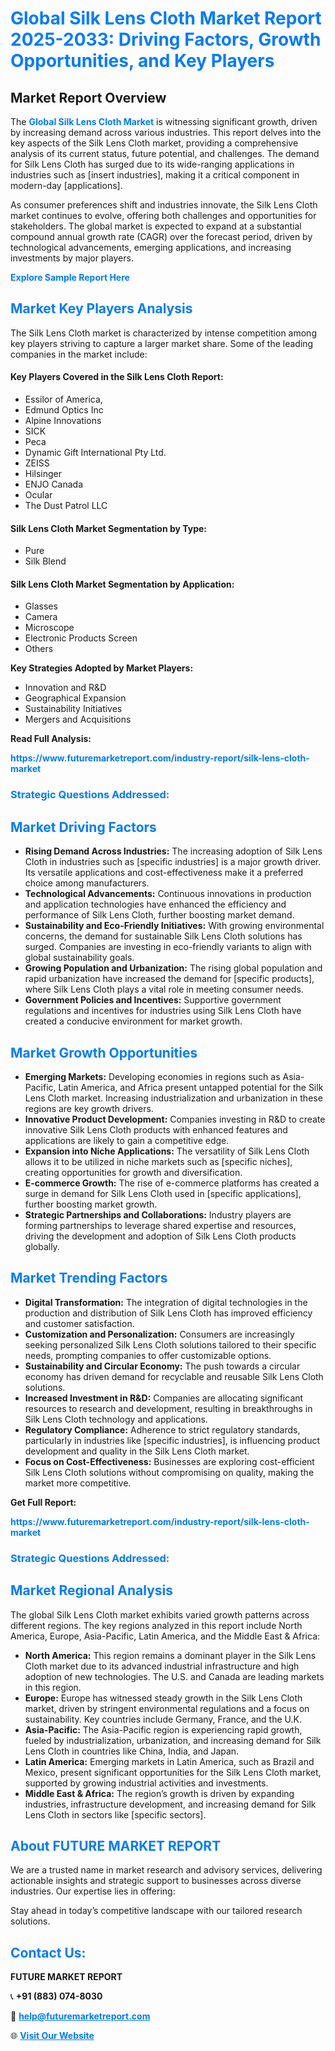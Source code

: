 <h1 style="color: #007BFF;">Global Silk Lens Cloth Market Report 2025-2033: Driving Factors, Growth Opportunities, and Key Players</h1>

<section id="overview">
<h2>Market Report Overview</h2>
<p>The <a href="https://www.futuremarketreport.com/industry-report/silk-lens-cloth-market" style="color: #007BFF; text-decoration: none;"><strong>Global Silk Lens Cloth Market</strong></a> is witnessing significant growth, driven by increasing demand across various industries. This report delves into the key aspects of the Silk Lens Cloth market, providing a comprehensive analysis of its current status, future potential, and challenges. The demand for Silk Lens Cloth has surged due to its wide-ranging applications in industries such as [insert industries], making it a critical component in modern-day [applications].</p>
<p>As consumer preferences shift and industries innovate, the Silk Lens Cloth market continues to evolve, offering both challenges and opportunities for stakeholders. The global market is expected to expand at a substantial compound annual growth rate (CAGR) over the forecast period, driven by technological advancements, emerging applications, and increasing investments by major players.</p>
</section>

<section id="overview">
<p><a href="https://www.futuremarketreport.com/request-sample/reportId=85512" style="color: #007BFF; text-decoration: none;"><strong>Explore Sample Report Here</strong></a></p>
</section>

<section id="key-players">
<h2 style="color: #007BFF;">Market Key Players Analysis</h2>
<p>The Silk Lens Cloth market is characterized by intense competition among key players striving to capture a larger market share. Some of the leading companies in the market include:</p>
<h4>Key Players Covered in the Silk Lens Cloth Report:</h4>
<ul><li>Essilor of America,</li><li>Edmund Optics Inc</li><li>Alpine Innovations</li><li>SICK</li><li>Peca</li><li>Dynamic Gift International Pty Ltd.</li><li>ZEISS</li><li>Hilsinger</li><li>ENJO Canada</li><li>Ocular</li><li>The Dust Patrol LLC</li></ul>
<h4>Silk Lens Cloth Market Segmentation by Type:</h4>
<ul><li>Pure</li><li>Silk Blend</li></ul>

<h4>Silk Lens Cloth Market Segmentation by Application:</h4>
<ul><li>Glasses</li><li>Camera</li><li>Microscope</li><li>Electronic Products Screen</li><li>Others</li></ul>
<p><strong>Key Strategies Adopted by Market Players:</strong></p>
<ul>
<li>Innovation and R&D</li>
<li>Geographical Expansion</li>
<li>Sustainability Initiatives</li>
<li>Mergers and Acquisitions</li>
</ul>
</section>

<section>
<p><strong>Read Full Analysis: </strong></p><a href="https://www.futuremarketreport.com/industry-report/silk-lens-cloth-market" style="color: #007BFF; text-decoration: none;"><strong>https://www.futuremarketreport.com/industry-report/silk-lens-cloth-market</strong></a>
<h3 style="color: #007BFF;">Strategic Questions Addressed:</h3>
</section>

<section id="driving-factors">
<h2 style="color: #007BFF;">Market Driving Factors</h2>
<ul>
<li><strong>Rising Demand Across Industries:</strong> The increasing adoption of Silk Lens Cloth in industries such as [specific industries] is a major growth driver. Its versatile applications and cost-effectiveness make it a preferred choice among manufacturers.</li>
<li><strong>Technological Advancements:</strong> Continuous innovations in production and application technologies have enhanced the efficiency and performance of Silk Lens Cloth, further boosting market demand.</li>
<li><strong>Sustainability and Eco-Friendly Initiatives:</strong> With growing environmental concerns, the demand for sustainable Silk Lens Cloth solutions has surged. Companies are investing in eco-friendly variants to align with global sustainability goals.</li>
<li><strong>Growing Population and Urbanization:</strong> The rising global population and rapid urbanization have increased the demand for [specific products], where Silk Lens Cloth plays a vital role in meeting consumer needs.</li>
<li><strong>Government Policies and Incentives:</strong> Supportive government regulations and incentives for industries using Silk Lens Cloth have created a conducive environment for market growth.</li>
</ul>
</section>

<section id="growth-opportunities">
<h2 style="color: #007BFF;">Market Growth Opportunities</h2>
<ul>
<li><strong>Emerging Markets:</strong> Developing economies in regions such as Asia-Pacific, Latin America, and Africa present untapped potential for the Silk Lens Cloth market. Increasing industrialization and urbanization in these regions are key growth drivers.</li>
<li><strong>Innovative Product Development:</strong> Companies investing in R&D to create innovative Silk Lens Cloth products with enhanced features and applications are likely to gain a competitive edge.</li>
<li><strong>Expansion into Niche Applications:</strong> The versatility of Silk Lens Cloth allows it to be utilized in niche markets such as [specific niches], creating opportunities for growth and diversification.</li>
<li><strong>E-commerce Growth:</strong> The rise of e-commerce platforms has created a surge in demand for Silk Lens Cloth used in [specific applications], further boosting market growth.</li>
<li><strong>Strategic Partnerships and Collaborations:</strong> Industry players are forming partnerships to leverage shared expertise and resources, driving the development and adoption of Silk Lens Cloth products globally.</li>
</ul>
</section>

<section id="trending-factors">
<h2 style="color: #007BFF;">Market Trending Factors</h2>
<ul>
<li><strong>Digital Transformation:</strong> The integration of digital technologies in the production and distribution of Silk Lens Cloth has improved efficiency and customer satisfaction.</li>
<li><strong>Customization and Personalization:</strong> Consumers are increasingly seeking personalized Silk Lens Cloth solutions tailored to their specific needs, prompting companies to offer customizable options.</li>
<li><strong>Sustainability and Circular Economy:</strong> The push towards a circular economy has driven demand for recyclable and reusable Silk Lens Cloth solutions.</li>
<li><strong>Increased Investment in R&D:</strong> Companies are allocating significant resources to research and development, resulting in breakthroughs in Silk Lens Cloth technology and applications.</li>
<li><strong>Regulatory Compliance:</strong> Adherence to strict regulatory standards, particularly in industries like [specific industries], is influencing product development and quality in the Silk Lens Cloth market.</li>
<li><strong>Focus on Cost-Effectiveness:</strong> Businesses are exploring cost-efficient Silk Lens Cloth solutions without compromising on quality, making the market more competitive.</li>
</ul>
</section>

<section>
<p><strong>Get Full Report: </strong></p><a href="https://www.futuremarketreport.com/industry-report/silk-lens-cloth-market" style="color: #007BFF; text-decoration: none;"><strong>https://www.futuremarketreport.com/industry-report/silk-lens-cloth-market</strong></a>
<h3 style="color: #007BFF;">Strategic Questions Addressed:</h3>
</section>


<section id="regional-analysis">
<h2 style="color: #007BFF;">Market Regional Analysis</h2>
<p>The global Silk Lens Cloth market exhibits varied growth patterns across different regions. The key regions analyzed in this report include North America, Europe, Asia-Pacific, Latin America, and the Middle East & Africa:</p>
<ul>
<li><strong>North America:</strong> This region remains a dominant player in the Silk Lens Cloth market due to its advanced industrial infrastructure and high adoption of new technologies. The U.S. and Canada are leading markets in this region.</li>
<li><strong>Europe:</strong> Europe has witnessed steady growth in the Silk Lens Cloth market, driven by stringent environmental regulations and a focus on sustainability. Key countries include Germany, France, and the U.K.</li>
<li><strong>Asia-Pacific:</strong> The Asia-Pacific region is experiencing rapid growth, fueled by industrialization, urbanization, and increasing demand for Silk Lens Cloth in countries like China, India, and Japan.</li>
<li><strong>Latin America:</strong> Emerging markets in Latin America, such as Brazil and Mexico, present significant opportunities for the Silk Lens Cloth market, supported by growing industrial activities and investments.</li>
<li><strong>Middle East & Africa:</strong> The region’s growth is driven by expanding industries, infrastructure development, and increasing demand for Silk Lens Cloth in sectors like [specific sectors].</li>
</ul>
</section>

<footer>
<h2 style="color: #007BFF;">About FUTURE MARKET REPORT</h2>
<p>We are a trusted name in market research and advisory services, delivering actionable insights and strategic support to businesses across diverse industries. Our expertise lies in offering:</p>

<p>Stay ahead in today’s competitive landscape with our tailored research solutions.</p>

<h2 style="color: #007BFF;">Contact Us:</h2>
<p><strong>FUTURE MARKET REPORT</strong></p>
<p>📞 <strong>+91 (883) 074-8030</strong></p>
<p>📧 <strong><a href="mailto:help@futuremarketreport.com" style="color: #007BFF;">help@futuremarketreport.com</a></strong></p>
<p>🌐 <strong><a href="https://www.futuremarketreport.com/" style="color: #007BFF;">Visit Our Website</a></strong></p>
</footer>